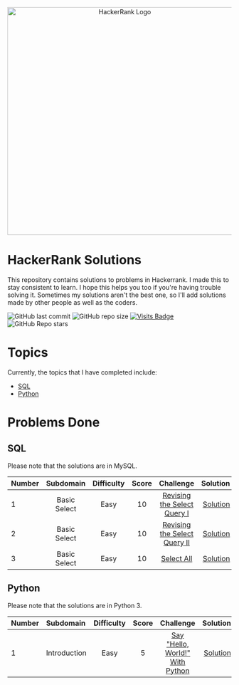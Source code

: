 <p align="center">
    <a title="hackerrank.com/yusufnurwahid" href="https://www.hackerrank.com/yusufnurwahid">
        <img width="512" alt="HackerRank Logo" src="https://hrcdn.net/community-frontend/assets/brand/logo-new-white-green-a5cb16e0ae.svg">
    </a>
</p>

# HackerRank Solutions
This repository contains solutions to problems in Hackerrank. I made this to stay consistent to learn. I hope this helps you too if you're having trouble solving it.
Sometimes my solutions aren't the best one, so I'll add solutions made by other people as well as the coders.

![GitHub last commit](https://img.shields.io/github/last-commit/ynw99/HackerrankSolutions?logo=Github&style=plastic)
![GitHub repo size](https://img.shields.io/github/repo-size/ynw99/HackerrankSolutions?color=%23117A65&style=plastic)
[![Visits Badge](https://badges.pufler.dev/visits/ynw99/HackerrankSolutions?label=visits&color=cyan&style=plastic)](https://badges.pufler.dev)
![GitHub Repo stars](https://img.shields.io/github/stars/ynw99/HackerrankSolutions?color=gold&label=repo%20stars&style=plastic)

# Topics
Currently, the topics that I have completed include:
- [SQL](#SQL)
- [Python](#Python)
# Problems Done
## SQL
Please note that the solutions are in MySQL.

|   Number  | Subdomain     | Difficulty | Score  |             Challenge               |           Solution    |
|   :---    | :----:        | :----:     | :----: |             :----:                  |               ---:    |
|     1     | Basic Select  | Easy       |   10   | [Revising the Select Query I][sql1] |   [Solution][asql1]   |
|     2     | Basic Select  | Easy       |   10   | [Revising the Select Query II][sql2]|   [Solution][asql2]   |
|     3     | Basic Select  | Easy       |   10   | [Select All][sql3]                  |   [Solution][asql3]   |

[sql1]: https://www.hackerrank.com/challenges/revising-the-select-query/problem
[sql2]: https://www.hackerrank.com/challenges/revising-the-select-query-2/problem
[sql3]: https://www.hackerrank.com/challenges/select-all-sql/problem
[asql1]: SQL\1.%20Basic%20Select\revising-the-select-query-I.sql
[asql2]: SQL\1.%20Basic%20Select\revising-the-select-query-II.sql
[asql3]: SQL\1.%20Basic%20Select\select-all.sql

## Python
Please note that the solutions are in Python 3.

|   Number  | Subdomain     | Difficulty | Score  |             Challenge                   |           Solution    |
|   :---    | :---          | :----:     | :----: |             :----:                      |               ---:    |
|     1     | Introduction  | Easy       |   5    | [Say "Hello, World!" With Python][py1]  |   [Solution][apy1]    |

[py1]: https://www.hackerrank.com/challenges/py-hello-world/problem
[apy1]: Python\1.%20Introduction\hello-world.py